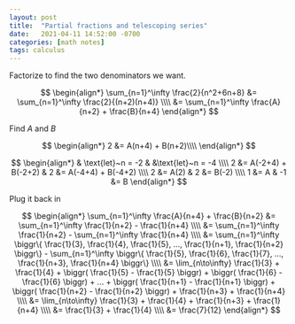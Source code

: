 ```yaml
---
layout: post
title:  "Partial fractions and telescoping series"
date:   2021-04-11 14:52:00 -0700
categories: [math notes]
tags: calculus 
---
```


Factorize to find the two denominators we want.

$$
\begin{align*} 
\sum_{n=1}^\infty \frac{2}{n^2+6n+8}
    &= \sum_{n=1}^\infty \frac{2}{(n+2)(n+4)}
\\\\
    &= \sum_{n=1}^\infty \frac{A}{n+2} + \frac{B}{n+4}
\end{align*}
$$

Find $A$ and $B$

$$
\begin{align*}
2  &= A(n+4) + B(n+2)\\\\
\end{align*}
$$

$$
\begin{align*}
      & \text{let}~n = -2            &    &\text{let}~n = -4
\\\\
    2 &= A(-2+4) + B(-2+2)           &  2 &= A(-4+4) + B(-4+2) 
\\\\
    2 &= A(2)                        &  2 &= B(-2)              
\\\\
    1 &= A                           & -1 &= B                  
\end{align*}
$$

Plug it back in

$$
\begin{align*} 
\sum_{n=1}^\infty \frac{A}{n+4} + \frac{B}{n+2}
    &= \sum_{n=1}^\infty \frac{1}{n+2} - \frac{1}{n+4}
\\\\
    &= \sum_{n=1}^\infty \frac{1}{n+2} - \sum_{n=1}^\infty \frac{1}{n+4}
\\\\
    &= \sum_{n=1}^\infty \biggr\{
        \frac{1}{3}, \frac{1}{4}, \frac{1}{5}, ..., \frac{1}{n+1}, \frac{1}{n+2} \biggr\} -
        \sum_{n=1}^\infty \biggr\{ \frac{1}{5}, \frac{1}{6}, \frac{1}{7}, ..., \frac{1}{n+3}, \frac{1}{n+4} \biggr\}
\\\\
    &= \lim_{n\to\infty}
    \frac{1}{3} + \frac{1}{4} + \biggr( \frac{1}{5} - \frac{1}{5} \biggr) + \biggr( \frac{1}{6} - \frac{1}{6} \biggr) + ...
      + \biggr( \frac{1}{n+1} - \frac{1}{n+1} \biggr) + \biggr( \frac{1}{n+2} - \frac{1}{n+2} \biggr) + \frac{1}{n+3} + \frac{1}{n+4}
\\\\
    &= \lim_{n\to\infty}
    \frac{1}{3} + \frac{1}{4} + \frac{1}{n+3} + \frac{1}{n+4}
\\\\
    &= \frac{1}{3} + \frac{1}{4}
\\\\
    &= \frac{7}{12}
\end{align*}
$$
